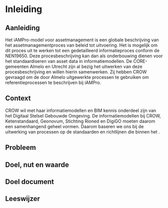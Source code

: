 # Inleiding


## Aanleiding
Het iAMPro-model voor assetmanagement is een globale beschrijving van het assetmanagementproces van beleid tot uitvoering. Het is mogelijk om dit proces uit te werken tot een gedetailleerd informatieproces conform de NEN19650. Deze procesbeschrijving kan dan als onderbouwing dienen voor het standaardiseren van asset data in informatiemodellen. De CORE-gemeenten Almelo en Utrecht zijn al bezig het uitwerken van deze procesbeschrijving en willen hierin samenwerken. Zij hebben CROW gevraagd om de door Almelo uitgewerkte processen te gebruiken om referentieprocessen te beschrijven bij iAMPro.

## Context
CROW wil met haar informatiemodellen en BIM kennis onderdeel zijn van het Digitaal Stelsel Gebouwde Omgeving. De informatiemodellen bij CROW, Ketenstandaard, Geonovum, Stichting Rioned en DigiGO moeten daarom een samenhangend geheel vormen. Daarom baseren we ons bij de uitwerking van processen op de standaarden en richtlijnen die binnen het . 



## Probleem



##	Doel, nut en waarde


## Doel document



## Leeswijzer


